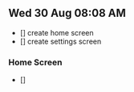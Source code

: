 ## Wed 30 Aug 08:08 AM
- [] create home screen 
- [] create settings screen 

### Home Screen

- [] 